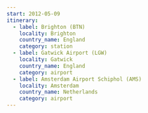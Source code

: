 ```yaml
---
start: 2012-05-09
itinerary:
  - label: Brighton (BTN)
    locality: Brighton
    country_name: England
    category: station
  - label: Gatwick Airport (LGW)
    locality: Gatwick
    country_name: England
    category: airport
  - label: Amsterdam Airport Schiphol (AMS)
    locality: Amsterdam
    country_name: Netherlands
    category: airport
---
```

